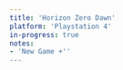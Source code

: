 ```yaml
---
title: 'Horizon Zero Dawn'
platform: 'Playstation 4'
in-progress: true
notes:
- 'New Game +''
---
```

